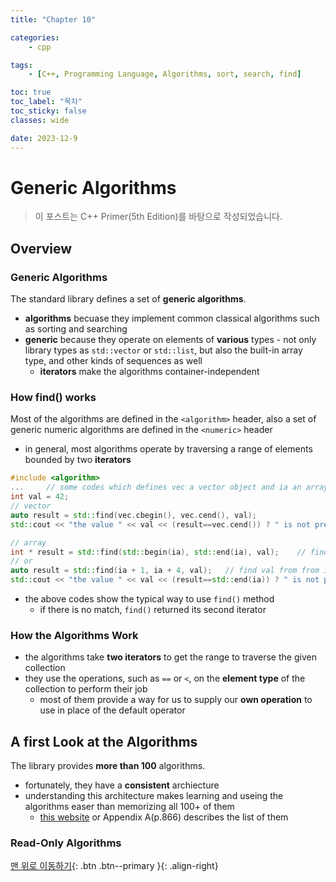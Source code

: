 ```yaml
---
title: "Chapter 10"

categories:
    - cpp

tags:
    - [C++, Programming Language, Algorithms, sort, search, find]

toc: true
toc_label: "목차"
toc_sticky: false
classes: wide

date: 2023-12-9
---
```


# Generic Algorithms

> 이 포스트는 C++ Primer(5th Edition)를 바탕으로 작성되었습니다.

## Overview

### Generic Algorithms
The standard library defines a set of **generic algorithms**.
- **algorithms** becuase they implement common classical algorithms such as sorting and searching
- **generic** because they operate on elements of **various** types - not only library types as `std::vector` or `std::list`, but also the built-in array type, and other kinds of sequences as well
    * **iterators** make the algorithms container-independent

### How find() works
Most of the algorithms are defined in the `<algorithm>` header, also a set of generic numeric algorithms are defined in the `<numeric>` header
- in general, most algorithms operate by traversing a range of elements bounded by two **iterators**
```c++
#include <algorithm>
...     // some codes which defines vec a vector object and ia an array
int val = 42;
// vector
auto result = std::find(vec.cbegin(), vec.cend(), val);
std::cout << "the value " << val << (result==vec.cend()) ? " is not present" : " is present" << std::endl;

// array
int * result = std::find(std::begin(ia), std::end(ia), val);    // find whole elements
// or
auto result = std::find(ia + 1, ia + 4, val);   // find val from from ia[1] to ia[3]
std::cout << "the value " << val << (result==std::end(ia)) ? " is not present" : " is present" << std::endl;
```
- the above codes show the typical way to use `find()` method
    * if there is no match, `find()` returned its second iterator 

### How the Algorithms Work
- the algorithms take **two iterators** to get the range to traverse the given collection
- they use the operations, such as `==` or `<`, on the **element type** of the collection to perform their job
    * most of them provide a way for us to supply our **own operation** to use in place of the default operator 


## A first Look at the Algorithms
The library provides **more than 100** algorithms.
- fortunately, they have a **consistent** archiecture
- understanding this architecture makes learning and useing the algorithms easer than memorizing all 100+ of them
    - [this website](https://en.cppreference.com/w/cpp/algorithm) or Appendix A(p.866) describes the list of them

### Read-Only Algorithms


[맨 위로 이동하기](#){: .btn .btn--primary }{: .align-right}